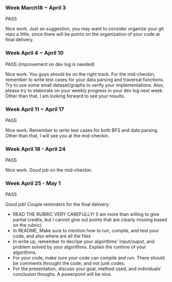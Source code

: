 ### Week March18 ~ April 3

PASS

Nice work. Just an suggestion, you may want to consider organize your git repo a little, since there will be points on the organization of your code at final delivery.

### Week April 4 ~ April 10

PASS (improvement on dev log is needed)

Nice work. You guys should be on the right track. For the mid-checkin, remember to write test cases for your data parsing and traversal functions. Try to use some small dataset/graphs to verify your implementations. Also, please try to elaborate on your weekly progress in your dev log next week. Other than that, I am looking forward to see your results.

### Week April 11 ~ April 17

PASS

Nice work. Remember to write test cases for both BFS and data parsing. Other than that, I will see you at the mid-checkin.

### Week April 18 - April 24

PASS

Nice work. Good job on the mid-checkin.

### Week April 25 - May 1

PASS

Good job! Couple reminders for the final delivery:
- READ THE RUBRIC VERY CAREFULLY! (I am more than willing to give partial credits, but I cannot give out points that are clearly missing based on the rubric)
- In README, Make sure to mention how to run, compile, and test your code, and also where are all the files
- In write up, remember to decripe your algorithms' input/ouput, and problem solved by your algorithms. Explain the runtime of your algorithms.
- For your code, make sure your code can compile and run. There should be comments throught the code, and not junk codes.
- For the presentation, discuss your goal, method used, and individuals' conclusion thoughs. A powerpoint will be nice.
